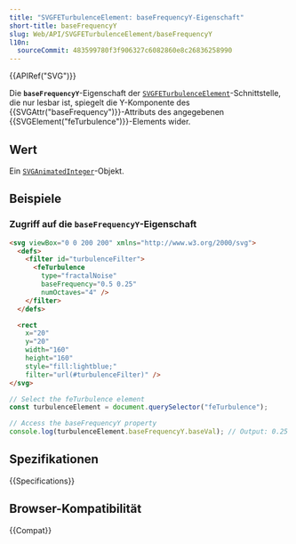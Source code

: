 ```yaml
---
title: "SVGFETurbulenceElement: baseFrequencyY-Eigenschaft"
short-title: baseFrequencyY
slug: Web/API/SVGFETurbulenceElement/baseFrequencyY
l10n:
  sourceCommit: 483599780f3f906327c6082860e8c26836258990
---
```


{{APIRef("SVG")}}

Die **`baseFrequencyY`**-Eigenschaft der [`SVGFETurbulenceElement`](/de/docs/Web/API/SVGFETurbulenceElement)-Schnittstelle, die nur lesbar ist, spiegelt die Y-Komponente des {{SVGAttr("baseFrequency")}}-Attributs des angegebenen {{SVGElement("feTurbulence")}}-Elements wider.

## Wert

Ein [`SVGAnimatedInteger`](/de/docs/Web/API/SVGAnimatedInteger)-Objekt.

## Beispiele

### Zugriff auf die `baseFrequencyY`-Eigenschaft

```html
<svg viewBox="0 0 200 200" xmlns="http://www.w3.org/2000/svg">
  <defs>
    <filter id="turbulenceFilter">
      <feTurbulence
        type="fractalNoise"
        baseFrequency="0.5 0.25"
        numOctaves="4" />
    </filter>
  </defs>

  <rect
    x="20"
    y="20"
    width="160"
    height="160"
    style="fill:lightblue;"
    filter="url(#turbulenceFilter)" />
</svg>
```

```js
// Select the feTurbulence element
const turbulenceElement = document.querySelector("feTurbulence");

// Access the baseFrequencyY property
console.log(turbulenceElement.baseFrequencyY.baseVal); // Output: 0.25
```

## Spezifikationen

{{Specifications}}

## Browser-Kompatibilität

{{Compat}}
